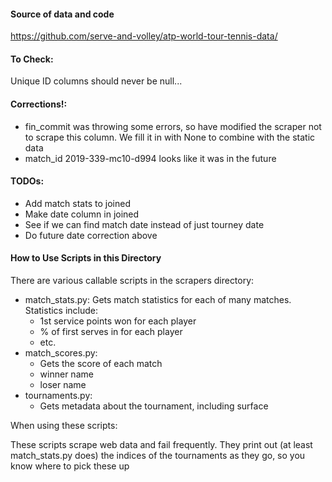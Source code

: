#### Source of data and code
https://github.com/serve-and-volley/atp-world-tour-tennis-data/

#### To Check:
Unique ID columns should never be null...

#### Corrections!:
* fin_commit was throwing some errors, so have modified the scraper not to scrape this column.  We fill it in with None to combine with the static data 
* match_id 2019-339-mc10-d994 looks like it was in the future

#### TODOs:
* Add match stats to joined
* Make date column in joined
* See if we can find match date instead of just tourney date
* Do future date correction above

#### How to Use Scripts in this Directory

There are various callable scripts in the scrapers directory:

* match_stats.py: Gets match statistics for each of many matches.  Statistics include:
    * 1st service points won for each player
    * % of first serves in for each player
    * etc.
* match_scores.py:
    * Gets the score of each match
    * winner name
    * loser name
* tournaments.py:
    * Gets metadata about the tournament, including surface
   


When using these scripts:

These scripts scrape web data and fail frequently.  They print out (at least match_stats.py does) the indices of the tournaments as they go, so you know where to pick these up
